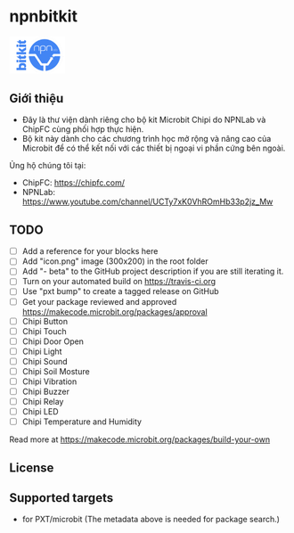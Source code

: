 # npnbitkit

<img src="icon.png" width="100">

## Giới thiệu
- Đây là thư viện dành riêng cho bộ kit Microbit Chipi do NPNLab và ChipFC cùng phối hợp thực hiện.
- Bộ kit này dành cho các chương trình học mở rộng và nâng cao của Microbit để có thể kết nối với các thiết bị ngoại vi phần cứng bên ngoài.

Ủng hộ chúng tôi tại:
- ChipFC: https://chipfc.com/
- NPNLab: https://www.youtube.com/channel/UCTy7xK0VhROmHb33p2jz_Mw 

## TODO

- [ ] Add a reference for your blocks here
- [ ] Add "icon.png" image (300x200) in the root folder
- [ ] Add "- beta" to the GitHub project description if you are still iterating it.
- [ ] Turn on your automated build on https://travis-ci.org
- [ ] Use "pxt bump" to create a tagged release on GitHub
- [ ] Get your package reviewed and approved https://makecode.microbit.org/packages/approval
- [ ] Chipi Button
- [ ] Chipi Touch
- [ ] Chipi Door Open
- [ ] Chipi Light 
- [ ] Chipi Sound
- [ ] Chipi Soil Mosture
- [ ] Chipi Vibration
- [ ] Chipi Buzzer
- [ ] Chipi Relay
- [ ] Chipi LED
- [ ] Chipi Temperature and Humidity

Read more at https://makecode.microbit.org/packages/build-your-own

## License



## Supported targets

* for PXT/microbit
(The metadata above is needed for package search.)

